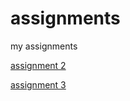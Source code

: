# assignments
my assignments

[assignment 2](https://github.com/u363554/assignments/blob/master/assignment2%20(1).ipynb)

[assignment 3](https://github.com/u363554/assignments/blob/master/assignment%203%20Rick.ipynb)
